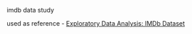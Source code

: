 imdb data study

used as reference - <a href='https://medium.com/analytics-vidhya/exploratory-data-analysis-imdb-dataset-cff0c3991ad5'>Exploratory Data Analysis: IMDb Dataset</a>
